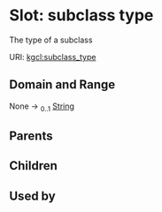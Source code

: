 
# Slot: subclass type


The type of a subclass

URI: [kgcl:subclass_type](http://w3id.org/kgcl/subclass_type)


## Domain and Range

None &#8594;  <sub>0..1</sub> [String](types/String.md)

## Parents


## Children


## Used by

